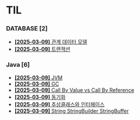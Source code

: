 # TIL
 
### DATABASE [2]
- [**[2025-03-09]**  관계 데이터 모델](https://github.com/A-lass/TIL/blob/main/DATABASE/관계_데이터_모델.md)
- [**[2025-03-09]**  트랜잭션](https://github.com/A-lass/TIL/blob/main/DATABASE/트랜잭션.md)
### Java [6]
- [**[2025-03-09]**  JVM](https://github.com/A-lass/TIL/blob/main/Java/JVM.md)
- [**[2025-03-09]**  GC](https://github.com/A-lass/TIL/blob/main/Java/GC.md)
- [**[2025-03-09]**  Call By Value vs Call By Reference](https://github.com/A-lass/TIL/blob/main/Java/Call_By_Value_vs_Call_By_Reference.md)
- [**[2025-03-09]**  동기화](https://github.com/A-lass/TIL/blob/main/Java/동기화.md)
- [**[2025-03-09]**  추상클래스와 인터페이스](https://github.com/A-lass/TIL/blob/main/Java/추상클래스와_인터페이스.md)
- [**[2025-03-09]**  String StringBuilder StringBuffer](https://github.com/A-lass/TIL/blob/main/Java/String_StringBuilder_StringBuffer.md)
